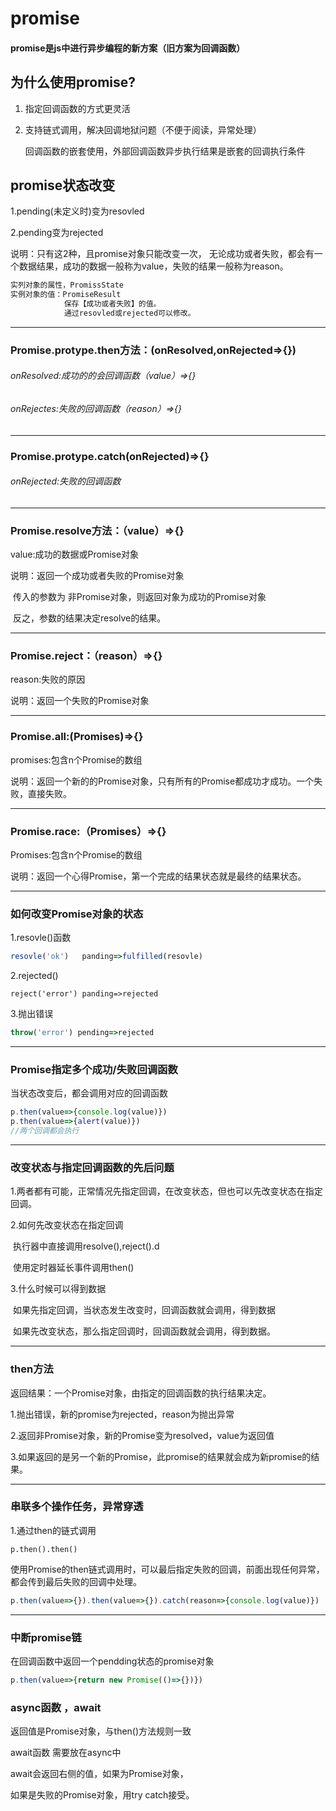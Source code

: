 # promise

#### promise是js中进行异步编程的新方案（旧方案为回调函数）

## 为什么使用promise?

1. 指定回调函数的方式更灵活

2. 支持链式调用，解决回调地狱问题（不便于阅读，异常处理）

   回调函数的嵌套使用，外部回调函数异步执行结果是嵌套的回调执行条件

## promise状态改变

1.pending(未定义时)变为resovled

2.pending变为rejected

说明：只有这2种，且promise对象只能改变一次， 无论成功或者失败，都会有一个数据结果，成功的数据一般称为value，失败的结果一般称为reason。

```javascript
实列对象的属性，PromissState
实例对象的值：PromiseResult
			保存【成功或者失败】的值。
            通过resovled或rejected可以修改。
```

------



### Promise.protype.then方法：(onResolved,onRejected=>{})

###### onResolved:成功的的会回调函数（value）=>{}

###### onRejectes:失败的回调函数（reason）=>{}

------

### Promise.protype.catch(onRejected)=>{}

###### onRejected:失败的回调函数

------

### Promise.resolve方法：（value）=>{}

value:成功的数据或Promise对象

说明：返回一个成功或者失败的Promise对象

​			传入的参数为 非Promise对象，则返回对象为成功的Promise对象

​			反之，参数的结果决定resolve的结果。

------

### Promise.reject：（reason）=>{}

reason:失败的原因

说明：返回一个失败的Promise对象

------

### Promise.all:(Promises)=>{}

promises:包含n个Promise的数组

说明：返回一个新的的Promise对象，只有所有的Promise都成功才成功。一个失败，直接失败。

------

### Promise.race:（Promises）=>{}

Promises:包含n个Promise的数组

说明：返回一个心得Promise，第一个完成的结果状态就是最终的结果状态。

------

### 如何改变Promise对象的状态

1.resovle()函数

```javascript
resovle('ok')  	panding=>fulfilled(resovle)
```

2.rejected()

```
reject('error') panding=>rejected
```

3.抛出错误

```javascript
throw('error') pending=>rejected
```

------

### Promise指定多个成功/失败回调函数

当状态改变后，都会调用对应的回调函数

```javascript
p.then(value=>{console.log(value)})
p.then(value=>{alert(value)})
//两个回调都会执行
```

------

### 改变状态与指定回调函数的先后问题

1.两者都有可能，正常情况先指定回调，在改变状态，但也可以先改变状态在指定回调。

2.如何先改变状态在指定回调

​	执行器中直接调用resolve(),reject().d

​	使用定时器延长事件调用then()

3.什么时候可以得到数据

​	如果先指定回调，当状态发生改变时，回调函数就会调用，得到数据

​	如果先改变状态，那么指定回调时，回调函数就会调用，得到数据。

------

### then方法

返回结果：一个Promise对象，由指定的回调函数的执行结果决定。

1.抛出错误，新的promise为rejected，reason为抛出异常

2.返回非Promise对象，新的Promise变为resolved，value为返回值

3.如果返回的是另一个新的Promise，此promise的结果就会成为新promise的结果。

------

### 串联多个操作任务，异常穿透

1.通过then的链式调用

```
p.then().then()
```

使用Promise的then链式调用时，可以最后指定失败的回调，前面出现任何异常，都会传到最后失败的回调中处理。

```javascript
p.then(value=>{}).then(value=>{}).catch(reason=>{console.log(value)})
```



------

### 中断promise链

在回调函数中返回一个pendding状态的promise对象

```javascript
p.then(value=>{return new Promise(()=>{})})
```

### async函数 ，await

返回值是Promise对象，与then()方法规则一致

await函数 需要放在async中

await会返回右侧的值，如果为Promise对象，

如果是失败的Promise对象，用try catch接受。
